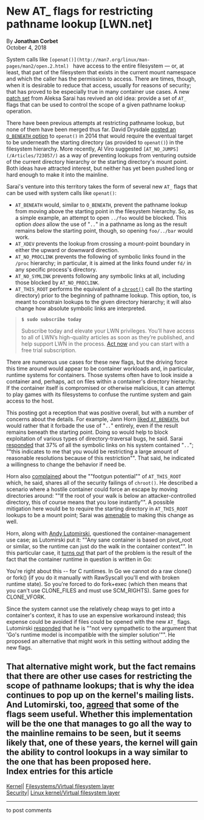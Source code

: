 # New AT_ flags for restricting pathname lookup [LWN.net]

By **Jonathan Corbet**  
October 4, 2018 

System calls like `[openat()](http://man7.org/linux/man-pages/man2/open.2.html) ` have access to the entire filesystem — or, at least, that part of the filesystem that exists in the current mount namespace and which the caller has the permission to access. There are times, though, when it is desirable to reduce that access, usually for reasons of security; that has proved to be especially true in many container use cases. A new [patch set](/ml/linux-kernel/20180929103453.12025-1-cyphar@cyphar.com/) from Aleksa Sarai has revived an old idea: provide a set of `AT_` flags that can be used to control the scope of a given pathname lookup operation. 

There have been previous attempts at restricting pathname lookup, but none of them have been merged thus far. David Drysdale [posted an `O_BENEATH` option](/Articles/619146/) to `openat()` in 2014 that would require the eventual target to be underneath the starting directory (as provided to `openat()`) in the filesystem hierarchy. More recently, Al Viro suggested `[AT_NO_JUMPS](/Articles/723057/)` as a way of preventing lookups from venturing outside of the current directory hierarchy or the starting directory's mount point. Both ideas have attracted interest, but neither has yet been pushed long or hard enough to make it into the mainline. 

Sarai's venture into this territory takes the form of several new `AT_` flags that can be used with system calls like `openat()`: 

  * `AT_BENEATH` would, similar to `O_BENEATH`, prevent the pathname lookup from moving above the starting point in the filesystem hierarchy. So, as a simple example, an attempt to open `../foo` would be blocked. This option _does_ allow the use of "`..`" in a pathname as long as the result remains below the starting point, though, so opening `foo/../bar` would work. 
  * `AT_XDEV` prevents the lookup from crossing a mount-point boundary in either the upward or downward direction. 
  * `AT_NO_PROCLINK` prevents the following of symbolic links found in the `/proc` hierarchy; in particular, it is aimed at the links found under `fd/` in any specific process's directory. 
  * `AT_NO_SYMLINK` prevents following any symbolic links at all, including those blocked by `AT_NO_PROCLINK`. 
  * `AT_THIS_ROOT` performs the equivalent of a [`chroot()`](http://man7.org/linux/man-pages/man2/chroot.2.html) call (to the starting directory) prior to the beginning of pathname lookup. This option, too, is meant to constrain lookups to the given directory hierarchy; it will also change how absolute symbolic links are interpreted. 



> **`$ sudo subscribe today`**
> 
> Subscribe today and elevate your LWN privileges. You’ll have access to all of LWN’s high-quality articles as soon as they’re published, and help support LWN in the process. [Act now](https://lwn.net/Promo/nst-sudo/claim) and you can start with a free trial subscription. 

There are numerous use cases for these new flags, but the driving force this time around would appear to be container workloads and, in particular, runtime systems for containers. Those systems often have to look inside a container and, perhaps, act on files within a container's directory hierarchy. If the container itself is compromised or otherwise malicious, it can attempt to play games with its filesystems to confuse the runtime system and gain access to the host. 

This posting got a reception that was positive overall, but with a number of concerns about the details. For example, Jann Horn [liked `AT_BENEATH`](/ml/linux-kernel/CAG48ez17EQuJQAZUg5hDFXhkjnnVFh39=aD+j0FBdsoTONSGEA@mail.gmail.com/), but would rather that it forbade the use of "`..`" entirely, even if the result remains beneath the starting point. Doing so would help to block exploitation of various types of directory-traversal bugs, he said. Sarai [responded](/ml/linux-kernel/20181001160431.emb6b2hf32b754cl@ryuk/) that 37% of all the symbolic links on his system contained "`..`"; ""this indicates to me that you would be restricting a large amount of reasonable resolutions because of this restriction"". That said, he indicated a willingness to change the behavior if need be. 

Horn also [complained](/ml/linux-kernel/CAG48ez30WJhbsro2HOc_DR7V91M+hNFzBP5ogRMZaxbAORvqzg@mail.gmail.com/) about the ""footgun potential"" of `AT_THIS_ROOT` which, he said, shares all of the security failings of `chroot()`. He described a scenario where a hostile container could force an escape by moving directories around: ""If the root of your walk is below an attacker-controlled directory, this of course means that you lose instantly"". A possible mitigation here would be to require the starting directory in `AT_THIS_ROOT` lookups to be a mount point; Sarai was [amenable](/ml/linux-kernel/20181001054246.gfinmx3api7kjhmc@ryuk/) to making this change as well. 

Horn, along with [Andy Lutomirski](/ml/linux-kernel/F0E08B90-F10B-4897-913D-CA18E99A987D@amacapital.net/), questioned the container-management use case; as Lutomirski put it: ""Any sane container is based on pivot_root or similar, so the runtime can just do the walk in the container context"". In this particular case, it [turns out](/ml/linux-kernel/20181001054246.gfinmx3api7kjhmc@ryuk/) that part of the problem is the result of the fact that the container runtime in question is written in Go: 

You're right about this -- for C runtimes. In Go we cannot do a raw clone() or fork() (if you do it manually with RawSyscall you'll end with broken runtime state). So you're forced to do fork+exec (which then means that you can't use CLONE_FILES and must use SCM_RIGHTS). Same goes for CLONE_VFORK. 

Since the system cannot use the relatively cheap ways to get into a container's context, it has to use an expensive workaround instead; this expense could be avoided if files could be opened with the new `AT_` flags. Lutomirski [responded](/ml/linux-kernel/C89D720F-3CC4-4FA9-9CBB-E41A67360A6B@amacapital.net/) that he is ""not very sympathetic to the argument that 'Go's runtime model is incompatible with the simpler solution'"". He proposed an alternative that might work in this setting without adding the new flags. 

That alternative might work, but the fact remains that there are other use cases for restricting the scope of pathname lookups; that is why the idea continues to pop up on the kernel's mailing lists. And Lutomirski, too, [agreed](/ml/linux-kernel/1EE20CA2-4C8B-4A80-B613-0277D92B376D@amacapital.net/) that some of the flags seem useful. Whether this implementation will be the one that manages to go all the way to the mainline remains to be seen, but it seems likely that, one of these years, the kernel will gain the ability to control lookups in a way similar to the one that has been proposed here.  
Index entries for this article  
---  
[Kernel](/Kernel/Index)| [Filesystems/Virtual filesystem layer](/Kernel/Index#Filesystems-Virtual_filesystem_layer)  
[Security](/Security/Index/)| [Linux kernel/Virtual filesystem layer](/Security/Index/#Linux_kernel-Virtual_filesystem_layer)  
  


* * *

to post comments 
